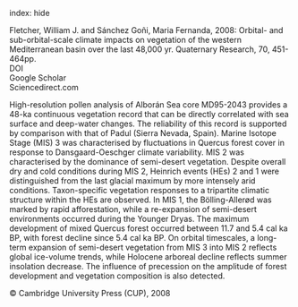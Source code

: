 index: hide

<div class="Citation">

  <div class="Citation-body">
    <div class="Citation-text">Fletcher, William J. and Sánchez Goñi, Maria Fernanda, 2008: Orbital- and sub-orbital-scale climate impacts on vegetation of the western Mediterranean basin over the last 48,000 yr. <span class="Article-journal">Quaternary Research, </span><span class="Article-volume">70, </span>451-464pp.</div>
    <div class="Citation-links">
      <div class="CitationLink" data-href="https://doi.org/10.1016/j.yqres.2008.07.002">
        <div class="CitationLink-icon CitationLink-Doi"></div>
        <div class="CitationLink-text">DOI</div>
      </div>
      <div class="CitationLink" data-href="https://scholar.google.com/scholar?q=10.1016/j.yqres.2008.07.002">
        <div class="CitationLink-icon CitationLink-Scholar"></div>
        <div class="CitationLink-text">Google Scholar</div>
      </div>
      <div class="CitationLink" data-href="http://www.sciencedirect.com/science/article/pii/S0033589408000975">
        <div class="CitationLink-icon CitationLink-Publisher"></div>
        <div class="CitationLink-text">Sciencedirect.com</div>
      </div>
    </div>
  </div>
</div>

High-resolution pollen analysis of Alborán Sea core MD95-2043 provides a 48-ka continuous vegetation record that can be directly correlated with sea surface and deep-water changes. The reliability of this record is supported by comparison with that of Padul (Sierra Nevada, Spain). Marine Isotope Stage (MIS) 3 was characterised by fluctuations in Quercus forest cover in response to Dansgaard-Oeschger climate variability. MIS 2 was characterised by the dominance of semi-desert vegetation. Despite overall dry and cold conditions during MIS 2, Heinrich events (HEs) 2 and 1 were distinguished from the last glacial maximum by more intensely arid conditions. Taxon-specific vegetation responses to a tripartite climatic structure within the HEs are observed. In MIS 1, the Bölling-Allerød was marked by rapid afforestation, while a re-expansion of semi-desert environments occurred during the Younger Dryas. The maximum development of mixed Quercus forest occurred between 11.7 and 5.4 cal ka BP, with forest decline since 5.4 cal ka BP. On orbital timescales, a long-term expansion of semi-desert vegetation from MIS 3 into MIS 2 reflects global ice-volume trends, while Holocene arboreal decline reflects summer insolation decrease. The influence of precession on the amplitude of forest development and vegetation composition is also detected.

<div class="Citation-copy">
&copy; Cambridge University Press (CUP), 2008
</div>